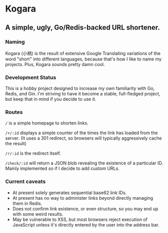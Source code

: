 # Kogara

## A simple, ugly, Go/Redis-backed URL shortener.

### Naming

Kogara (小柄) is the result of extensive Google Translating variations of the word "short" into different languages, because that's how I like to name my projects. Plus, Kogara sounds pretty damn cool.

### Development Status

This is a hobby project designed to increase my own familiarity with Go, Redis, and Gin. I'm striving to have it become a stable, full-fledged project, but keep that in mind if you decide to use it. 

### Routes

`/` is a simple homepage to shorten links.

`/+/:id` displays a simple counter of the times the link has loaded from the server. (It uses a 301 redirect, so browsers will typically aggressively cache the result)

`/r/:id` is the redirect itself. 

`/check/:id` will return a JSON blob revealing the existence of a particular ID. Mainly implemented so if I decide to add custom URLs.

### Current caveats

* At present solely generates sequential base62 link IDs.
* At present has no way to administer links beyond directly managing them in Redis.
* Does not confirm link existence, or even structure, so you may end up with some weird results.
* May be vulnerable to XSS, but most browsers reject execution of JavaScript unless it's directly entered by the user into the address bar. 

